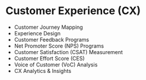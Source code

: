 # Customer Experience (CX)

- Customer Journey Mapping
- Experience Design
- Customer Feedback Programs
- Net Promoter Score (NPS) Programs
- Customer Satisfaction (CSAT) Measurement
- Customer Effort Score (CES)
- Voice of Customer (VoC) Analysis
- CX Analytics & Insights